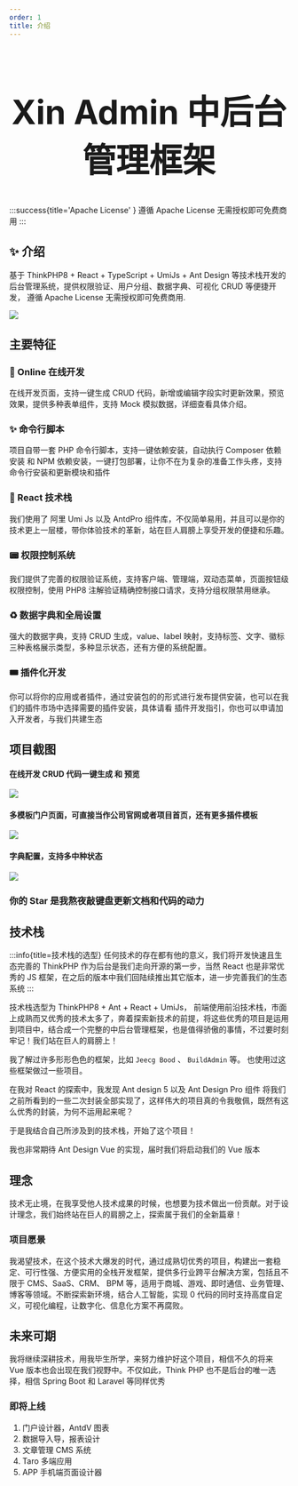 ```yaml
---
order: 1
title: 介绍
---
```


<h1 style="text-align: center;font-size: 60px">Xin Admin 中后台管理框架</h1>

:::success{title='Apache License' }
遵循 Apache License 无需授权即可免费商用
:::

## ✨ 介绍

基于 ThinkPHP8 + React + TypeScript + UmiJs + Ant Design 等技术栈开发的后台管理系统，提供权限验证、用户分组、数据字典、可视化 CRUD 等便捷开发，
遵循 Apache License 无需授权即可免费商用.

<img src="https://file.xinadmin.cn/file/demo.png"/>

## 主要特征

### 🚀 Online 在线开发

在线开发页面，支持一键生成 CRUD 代码，新增或编辑字段实时更新效果，预览效果，提供多种表单组件，支持 Mock 模拟数据，详细查看具体介绍。

### ✨ 命令行脚本

项目自带一套 PHP 命令行脚本，支持一键依赖安装，自动执行 Composer 依赖安装 和 NPM 依赖安装，一键打包部署，让你不在为复杂的准备工作头疼，支持命令行安装和更新模块和插件

### 🎨 React 技术栈

我们使用了 阿里 Umi Js 以及 AntdPro 组件库，不仅简单易用，并且可以是你的技术更上一层楼，带你体验技术的革新，站在巨人肩膀上享受开发的便捷和乐趣。

### 📟 权限控制系统

我们提供了完善的权限验证系统，支持客户端、管理端，双动态菜单，页面按钮级权限控制，使用 PHP8 注解验证精确控制接口请求，支持分组权限禁用继承。

### ♻️ 数据字典和全局设置

强大的数据字典，支持 CRUD 生成，value、label 映射，支持标签、文字、徽标三种表格展示类型，多种显示状态，还有方便的系统配置。

### 🎟️ 插件化开发

你可以将你的应用或者插件，通过安装包的的形式进行发布提供安装，也可以在我们的插件市场中选择需要的插件安装，具体请看 插件开发指引，你也可以申请加入开发者，与我们共建生态

## 项目截图

#### 在线开发 CRUD 代码一键生成 和 预览

<img src="https://file.xinadmin.cn/file/crud.png"/>

#### 多模板门户页面，可直接当作公司官网或者项目首页，还有更多插件模板

<img src="https://file.xinadmin.cn/file/index.png"/>

#### 字典配置，支持多中种状态

<img src="https://file.xinadmin.cn/file/dict.png"/>

### 你的 Star 是我熬夜敲键盘更新文档和代码的动力

## 技术栈

:::info{title=技术栈的选型}
任何技术的存在都有他的意义，我们将开发快速且生态完善的 ThinkPHP 作为后台是我们走向开源的第一步，当然 React 也是非常优秀的 JS 框架，在之后的版本中我们回陆续推出其它版本，进一步完善我们的生态系统
:::

技术栈选型为 ThinkPHP8 + Ant + React + UmiJs， 前端使用前沿技术栈，市面上成熟而又优秀的技术太多了，奔着探索新技术的前提，将这些优秀的项目是运用到项目中，结合成一个完整的中后台管理框架，也是值得骄傲的事情，不过要时刻牢记！我们站在巨人的肩膀上！

我了解过许多形形色色的框架，比如 `Jeecg Bood` 、 `BuildAdmin` 等。 也使用过这些框架做过一些项目。

在我对 React 的探索中，我发现 Ant design 5 以及 Ant Design Pro 组件 将我们之前所看到的一些二次封装全部实现了，这样伟大的项目真的令我敬佩，既然有这么优秀的封装，为何不运用起来呢？

于是我结合自己所涉及到的技术栈，开始了这个项目！

我也非常期待 Ant Design Vue 的实现，届时我们将启动我们的 Vue 版本

## 理念

技术无止境，在我享受他人技术成果的时候，也想要为技术做出一份贡献。对于设计理念，我们始终站在巨人的肩膀之上，探索属于我们的全新篇章！

### 项目愿景

我渴望技术，在这个技术大爆发的时代，通过成熟切优秀的项目，构建出一套稳定、可行性强、方便实用的全栈开发框架，提供多行业跨平台解决方案，包括且不限于 CMS、SaaS、CRM、
BPM 等，适用于商城、游戏、即时通信、业务管理、博客等领域。不断探索新环境，结合人工智能，实现 0 代码的同时支持高度自定义，可视化编程，让数字化、信息化方案不再腐败。

## 未来可期

我将继续深耕技术，用我毕生所学，来努力维护好这个项目，相信不久的将来 Vue 版本也会出现在我们视野中。不仅如此，Think PHP 也不是后台的唯一选择，相信 Spring Boot 和 Laravel 等同样优秀

### 即将上线

1. 门户设计器，AntdV 图表
2. 数据导入导，报表设计
3. 文章管理 CMS 系统
4. Taro 多端应用
5. APP 手机端页面设计器
